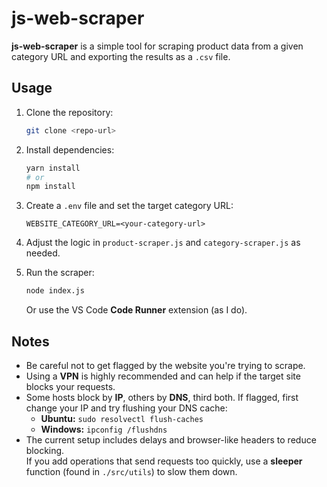 # js-web-scraper

**js-web-scraper** is a simple tool for scraping product data from a given category URL and exporting the results as a `.csv` file.

## Usage

1. Clone the repository:

   ```bash
   git clone <repo-url>
   ```

2. Install dependencies:

   ```bash
   yarn install
   # or
   npm install
   ```

3. Create a `.env` file and set the target category URL:

   ```
   WEBSITE_CATEGORY_URL=<your-category-url>
   ```

4. Adjust the logic in `product-scraper.js` and `category-scraper.js` as needed.

5. Run the scraper:
   ```bash
   node index.js
   ```
   Or use the VS Code **Code Runner** extension (as I do).

## Notes

- Be careful not to get flagged by the website you're trying to scrape.
- Using a **VPN** is highly recommended and can help if the target site blocks your requests.
- Some hosts block by **IP**, others by **DNS**, third both. If flagged, first change your IP and try flushing your DNS cache:
  - **Ubuntu:** `sudo resolvectl flush-caches`
  - **Windows:** `ipconfig /flushdns`
- The current setup includes delays and browser-like headers to reduce blocking.  
  If you add operations that send requests too quickly, use a **sleeper** function (found in `./src/utils`) to slow them down.
